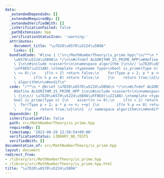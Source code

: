```yaml
---
data:
  _extendedDependsOn: []
  _extendedRequiredBy: []
  _extendedVerifiedWith: []
  _isVerificationFailed: false
  _pathExtension: hpp
  _verificationStatusIcon: ':warning:'
  attributes:
    document_title: "\u7D20\u6570\u5224\u5B9A"
    links: []
  bundledCode: "#line 1 \"src/MathNumberTheory/is_prime.hpp\"\n/**\n * @brief \u7D20\
    \u6570\u5224\u5B9A\n */\n\n#ifndef ALGORITHM_IS_PRIME_HPP\n#define ALGORITHM_IS_PRIME_HPP\
    \ 1\n\n#include <cassert>\n\nnamespace algorithm {\n\n// \u7D20\u6570\u5224\u5B9A\
    \uFF0EO(\u221AN).\ntemplate <typename Type>\nbool is_prime(Type n) {\n    assert(n\
    \ >= 0);\n    if(n < 2) return false;\n    for(Type p = 2; p * p <= n; ++p) {\n\
    \        if(n % p == 0) return false;\n    }\n    return true;\n}\n\n}  // namespace\
    \ algorithm\n\n#endif\n"
  code: "/**\n * @brief \u7D20\u6570\u5224\u5B9A\n */\n\n#ifndef ALGORITHM_IS_PRIME_HPP\n\
    #define ALGORITHM_IS_PRIME_HPP 1\n\n#include <cassert>\n\nnamespace algorithm\
    \ {\n\n// \u7D20\u6570\u5224\u5B9A\uFF0EO(\u221AN).\ntemplate <typename Type>\n\
    bool is_prime(Type n) {\n    assert(n >= 0);\n    if(n < 2) return false;\n  \
    \  for(Type p = 2; p * p <= n; ++p) {\n        if(n % p == 0) return false;\n\
    \    }\n    return true;\n}\n\n}  // namespace algorithm\n\n#endif\n"
  dependsOn: []
  isVerificationFile: false
  path: src/MathNumberTheory/is_prime.hpp
  requiredBy: []
  timestamp: '2023-08-29 12:58:54+09:00'
  verificationStatus: LIBRARY_NO_TESTS
  verifiedWith: []
documentation_of: src/MathNumberTheory/is_prime.hpp
layout: document
redirect_from:
- /library/src/MathNumberTheory/is_prime.hpp
- /library/src/MathNumberTheory/is_prime.hpp.html
title: "\u7D20\u6570\u5224\u5B9A"
---
```

